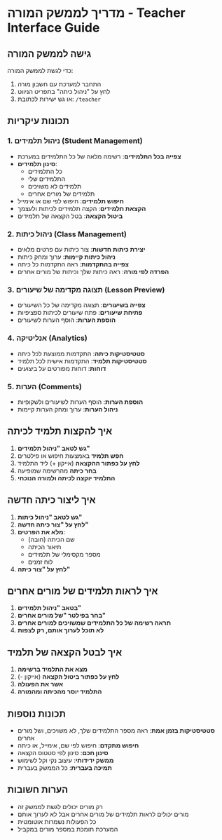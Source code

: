 # מדריך לממשק המורה - Teacher Interface Guide

## גישה לממשק המורה
כדי לגשת לממשק המורה:
1. התחבר למערכת עם חשבון מורה
2. לחץ על "ניהול כיתה" בתפריט הניווט
3. או גש ישירות לכתובת: `/teacher`

## תכונות עיקריות

### 1. ניהול תלמידים (Student Management)
- **צפייה בכל התלמידים**: רשימה מלאה של כל התלמידים במערכת
- **סינון תלמידים**: 
  - כל התלמידים
  - התלמידים שלי
  - תלמידים לא משויכים
  - תלמידים של מורים אחרים
- **חיפוש תלמידים**: חיפוש לפי שם או אימייל
- **הקצאת תלמידים**: הקצה תלמידים לכיתות ולעצמך
- **ביטול הקצאה**: בטל הקצאה של תלמידים

### 2. ניהול כיתות (Class Management)
- **יצירת כיתות חדשות**: צור כיתות עם פרטים מלאים
- **ניהול כיתות קיימות**: ערוך ומחק כיתות
- **צפייה בהתקדמות**: ראה התקדמות כל כיתה
- **הפרדה לפי מורה**: ראה כיתות שלך וכיתות של מורים אחרים

### 3. תצוגה מקדימה של שיעורים (Lesson Preview)
- **צפייה בשיעורים**: תצוגה מקדימה של כל השיעורים
- **פתיחת שיעורים**: פתח שיעורים לכיתות ספציפיות
- **הוספת הערות**: הוסף הערות לשיעורים

### 4. אנליטיקה (Analytics)
- **סטטיסטיקות כיתה**: התקדמות ממוצעת לכל כיתה
- **סטטיסטיקות תלמיד**: התקדמות אישית לכל תלמיד
- **דוחות**: דוחות מפורטים על ביצועים

### 5. הערות (Comments)
- **הוספת הערות**: הוסף הערות לשיעורים ולשקופיות
- **ניהול הערות**: ערוך ומחק הערות קיימות

## איך להקצות תלמיד לכיתה

1. **גש לטאב "ניהול תלמידים"**
2. **חפש תלמיד** באמצעות חיפוש או פילטרים
3. **לחץ על כפתור ההקצאה** (אייקון +) ליד התלמיד
4. **בחר כיתה** מהרשימה שמופיעה
5. **התלמיד יוקצה לכיתה ולמורה הנוכחי**

## איך ליצור כיתה חדשה

1. **גש לטאב "ניהול כיתות"**
2. **לחץ על "צור כיתה חדשה"**
3. **מלא את הפרטים**:
   - שם הכיתה (חובה)
   - תיאור הכיתה
   - מספר מקסימלי של תלמידים
   - לוח זמנים
4. **לחץ על "צור כיתה"**

## איך לראות תלמידים של מורים אחרים

1. **בטאב "ניהול תלמידים"**
2. **בחר בפילטר "של מורים אחרים"**
3. **תראה רשימה של כל התלמידים שמשויכים למורים אחרים**
4. **לא תוכל לערוך אותם, רק לצפות**

## איך לבטל הקצאה של תלמיד

1. **מצא את התלמיד ברשימה**
2. **לחץ על כפתור ביטול הקצאה** (אייקון -)
3. **אשר את הפעולה**
4. **התלמיד יוסר מהכיתה ומהמורה**

## תכונות נוספות

- **סטטיסטיקות בזמן אמת**: ראה מספר התלמידים שלך, לא משויכים, ושל מורים אחרים
- **חיפוש מתקדם**: חיפוש לפי שם, אימייל, או כיתה
- **סינון חכם**: סינון לפי סטטוס הקצאה
- **ממשק ידידותי**: עיצוב נקי וקל לשימוש
- **תמיכה בעברית**: כל הממשק בעברית

## הערות חשובות

- רק מורים יכולים לגשת לממשק זה
- מורים יכולים לראות תלמידים של מורים אחרים אבל לא לערוך אותם
- כל הפעולות נשמרות אוטומטית
- המערכת תומכת במספר מורים במקביל 